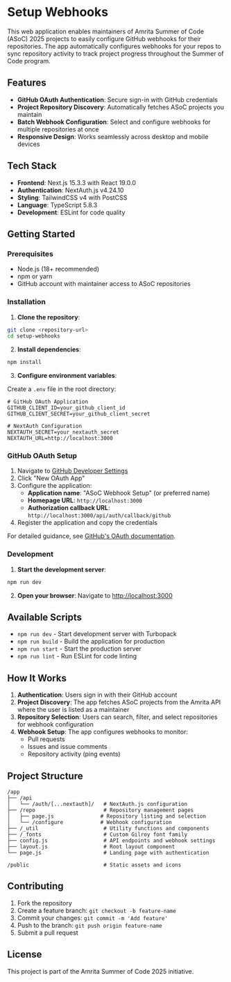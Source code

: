 # Setup Webhooks

This web application enables maintainers of Amrita Summer of Code (ASoC) 2025 projects to easily configure GitHub webhooks for their repositories. The app automatically configures webhooks for your repos to sync repository activity to track project progress throughout the Summer of Code program.

## Features

-   **GitHub OAuth Authentication**: Secure sign-in with GitHub credentials
-   **Project Repository Discovery**: Automatically fetches ASoC projects you maintain
-   **Batch Webhook Configuration**: Select and configure webhooks for multiple repositories at once
-   **Responsive Design**: Works seamlessly across desktop and mobile devices

## Tech Stack

-   **Frontend**: Next.js 15.3.3 with React 19.0.0
-   **Authentication**: NextAuth.js v4.24.10
-   **Styling**: TailwindCSS v4 with PostCSS
-   **Language**: TypeScript 5.8.3
-   **Development**: ESLint for code quality

## Getting Started

### Prerequisites

-   Node.js (18+ recommended)
-   npm or yarn
-   GitHub account with maintainer access to ASoC repositories

### Installation

1. **Clone the repository**:

```bash
git clone <repository-url>
cd setup-webhooks
```

2. **Install dependencies**:

```bash
npm install
```

3. **Configure environment variables**:

Create a `.env` file in the root directory:

```env
# GitHub OAuth Application
GITHUB_CLIENT_ID=your_github_client_id
GITHUB_CLIENT_SECRET=your_github_client_secret

# NextAuth Configuration
NEXTAUTH_SECRET=your_nextauth_secret
NEXTAUTH_URL=http://localhost:3000
```

### GitHub OAuth Setup

1. Navigate to [GitHub Developer Settings](https://github.com/settings/developers)
2. Click "New OAuth App"
3. Configure the application:
    - **Application name**: "ASoC Webhook Setup" (or preferred name)
    - **Homepage URL**: `http://localhost:3000`
    - **Authorization callback URL**: `http://localhost:3000/api/auth/callback/github`
4. Register the application and copy the credentials

For detailed guidance, see [GitHub's OAuth documentation](https://docs.github.com/en/apps/oauth-apps/building-oauth-apps/creating-an-oauth-app).

### Development

1. **Start the development server**:

```bash
npm run dev
```

2. **Open your browser**: Navigate to [http://localhost:3000](http://localhost:3000)

## Available Scripts

-   `npm run dev` - Start development server with Turbopack
-   `npm run build` - Build the application for production
-   `npm run start` - Start the production server
-   `npm run lint` - Run ESLint for code linting

## How It Works

1. **Authentication**: Users sign in with their GitHub account
2. **Project Discovery**: The app fetches ASoC projects from the Amrita API where the user is listed as a maintainer
3. **Repository Selection**: Users can search, filter, and select repositories for webhook configuration
4. **Webhook Setup**: The app configures webhooks to monitor:
    - Pull requests
    - Issues and issue comments
    - Repository activity (ping events)

## Project Structure

```
/app
├── /api
│   └── /auth/[...nextauth]/   # NextAuth.js configuration
├── /repo                      # Repository management pages
│   ├── page.js               # Repository listing and selection
│   └── /configure            # Webhook configuration
├── /_util                     # Utility functions and components
├── /_fonts                    # Custom Gilroy font family
├── config.js                  # API endpoints and webhook settings
├── layout.js                  # Root layout component
└── page.js                    # Landing page with authentication

/public                        # Static assets and icons
```

## Contributing

1. Fork the repository
2. Create a feature branch: `git checkout -b feature-name`
3. Commit your changes: `git commit -m 'Add feature'`
4. Push to the branch: `git push origin feature-name`
5. Submit a pull request

## License

This project is part of the Amrita Summer of Code 2025 initiative.
